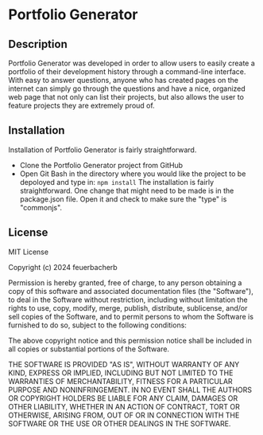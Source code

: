 # Portfolio Generator

## Description
Portfolio Generator was developed in order to allow users to easily create a portfolio of their development history through a command-line interface.  With easy to answer questions, anyone who has created pages on the internet can simply go through the questions and have a nice, organized web page that not only can list their projects, but also allows the user to feature projects they are extremely proud of.

## Installation
Installation of Portfolio Generator is fairly straightforward.
- Clone the Portfolio Generator project from GitHub
- Open Git Bash in the directory where you would like the project to be depoloyed and type in:
```npm install```
The installation is fairly straightforward.
One change that might need to be made is in the package.json file.  Open it and check to make sure the "type" is "commonjs".

## License
MIT License

Copyright (c) 2024 feuerbacherb

Permission is hereby granted, free of charge, to any person obtaining a copy
of this software and associated documentation files (the "Software"), to deal
in the Software without restriction, including without limitation the rights
to use, copy, modify, merge, publish, distribute, sublicense, and/or sell
copies of the Software, and to permit persons to whom the Software is
furnished to do so, subject to the following conditions:

The above copyright notice and this permission notice shall be included in all
copies or substantial portions of the Software.

THE SOFTWARE IS PROVIDED "AS IS", WITHOUT WARRANTY OF ANY KIND, EXPRESS OR
IMPLIED, INCLUDING BUT NOT LIMITED TO THE WARRANTIES OF MERCHANTABILITY,
FITNESS FOR A PARTICULAR PURPOSE AND NONINFRINGEMENT. IN NO EVENT SHALL THE
AUTHORS OR COPYRIGHT HOLDERS BE LIABLE FOR ANY CLAIM, DAMAGES OR OTHER
LIABILITY, WHETHER IN AN ACTION OF CONTRACT, TORT OR OTHERWISE, ARISING FROM,
OUT OF OR IN CONNECTION WITH THE SOFTWARE OR THE USE OR OTHER DEALINGS IN THE
SOFTWARE.